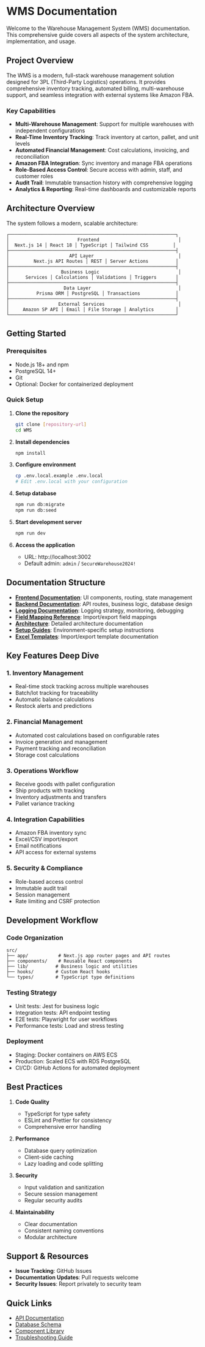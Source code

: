 # WMS Documentation

Welcome to the Warehouse Management System (WMS) documentation. This comprehensive guide covers all aspects of the system architecture, implementation, and usage.

## Project Overview

The WMS is a modern, full-stack warehouse management solution designed for 3PL (Third-Party Logistics) operations. It provides comprehensive inventory tracking, automated billing, multi-warehouse support, and seamless integration with external systems like Amazon FBA.

### Key Capabilities

- **Multi-Warehouse Management**: Support for multiple warehouses with independent configurations
- **Real-Time Inventory Tracking**: Track inventory at carton, pallet, and unit levels
- **Automated Financial Management**: Cost calculations, invoicing, and reconciliation
- **Amazon FBA Integration**: Sync inventory and manage FBA operations
- **Role-Based Access Control**: Secure access with admin, staff, and customer roles
- **Audit Trail**: Immutable transaction history with comprehensive logging
- **Analytics & Reporting**: Real-time dashboards and customizable reports

## Architecture Overview

The system follows a modern, scalable architecture:

```
┌─────────────────────────────────────────────────────────────┐
│                         Frontend                             │
│  Next.js 14 │ React 18 │ TypeScript │ Tailwind CSS         │
├─────────────────────────────────────────────────────────────┤
│                      API Layer                               │
│         Next.js API Routes │ REST │ Server Actions          │
├─────────────────────────────────────────────────────────────┤
│                   Business Logic                             │
│      Services │ Calculations │ Validations │ Triggers       │
├─────────────────────────────────────────────────────────────┤
│                    Data Layer                                │
│          Prisma ORM │ PostgreSQL │ Transactions             │
├─────────────────────────────────────────────────────────────┤
│                  External Services                           │
│     Amazon SP API │ Email │ File Storage │ Analytics        │
└─────────────────────────────────────────────────────────────┘
```

## Getting Started

### Prerequisites

- Node.js 18+ and npm
- PostgreSQL 14+
- Git
- Optional: Docker for containerized deployment

### Quick Setup

1. **Clone the repository**
   ```bash
   git clone [repository-url]
   cd WMS
   ```

2. **Install dependencies**
   ```bash
   npm install
   ```

3. **Configure environment**
   ```bash
   cp .env.local.example .env.local
   # Edit .env.local with your configuration
   ```

4. **Setup database**
   ```bash
   npm run db:migrate
   npm run db:seed
   ```

5. **Start development server**
   ```bash
   npm run dev
   ```

6. **Access the application**
   - URL: http://localhost:3002
   - Default admin: `admin` / `SecureWarehouse2024!`

## Documentation Structure

- **[Frontend Documentation](./FRONTEND.md)**: UI components, routing, state management
- **[Backend Documentation](./BACKEND.md)**: API routes, business logic, database design
- **[Logging Documentation](./LOGGING.md)**: Logging strategy, monitoring, debugging
- **[Field Mapping Reference](./FIELD_MAPPING_REFERENCE.md)**: Import/export field mappings
- **[Architecture](./architecture/)**: Detailed architecture documentation
- **[Setup Guides](./setup/)**: Environment-specific setup instructions
- **[Excel Templates](./excel-templates/)**: Import/export template documentation

## Key Features Deep Dive

### 1. Inventory Management
- Real-time stock tracking across multiple warehouses
- Batch/lot tracking for traceability
- Automatic balance calculations
- Restock alerts and predictions

### 2. Financial Management
- Automated cost calculations based on configurable rates
- Invoice generation and management
- Payment tracking and reconciliation
- Storage cost calculations

### 3. Operations Workflow
- Receive goods with pallet configuration
- Ship products with tracking
- Inventory adjustments and transfers
- Pallet variance tracking

### 4. Integration Capabilities
- Amazon FBA inventory sync
- Excel/CSV import/export
- Email notifications
- API access for external systems

### 5. Security & Compliance
- Role-based access control
- Immutable audit trail
- Session management
- Rate limiting and CSRF protection

## Development Workflow

### Code Organization
```
src/
├── app/           # Next.js app router pages and API routes
├── components/    # Reusable React components
├── lib/          # Business logic and utilities
├── hooks/        # Custom React hooks
└── types/        # TypeScript type definitions
```

### Testing Strategy
- Unit tests: Jest for business logic
- Integration tests: API endpoint testing
- E2E tests: Playwright for user workflows
- Performance tests: Load and stress testing

### Deployment
- Staging: Docker containers on AWS ECS
- Production: Scaled ECS with RDS PostgreSQL
- CI/CD: GitHub Actions for automated deployment

## Best Practices

1. **Code Quality**
   - TypeScript for type safety
   - ESLint and Prettier for consistency
   - Comprehensive error handling

2. **Performance**
   - Database query optimization
   - Client-side caching
   - Lazy loading and code splitting

3. **Security**
   - Input validation and sanitization
   - Secure session management
   - Regular security audits

4. **Maintainability**
   - Clear documentation
   - Consistent naming conventions
   - Modular architecture

## Support & Resources

- **Issue Tracking**: GitHub Issues
- **Documentation Updates**: Pull requests welcome
- **Security Issues**: Report privately to security team

## Quick Links

- [API Documentation](./BACKEND.md#api-routes)
- [Database Schema](./BACKEND.md#database-schema)
- [Component Library](./FRONTEND.md#components)
- [Troubleshooting Guide](./LOGGING.md#debugging-guide)